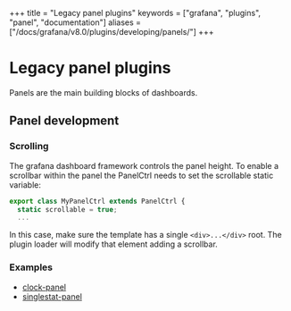 +++
title = "Legacy panel plugins"
keywords = ["grafana", "plugins", "panel", "documentation"]
aliases = ["/docs/grafana/v8.0/plugins/developing/panels/"]
+++

# Legacy panel plugins

Panels are the main building blocks of dashboards.

## Panel development

### Scrolling
The grafana dashboard framework controls the panel height.  To enable a scrollbar within the panel the PanelCtrl needs to set the scrollable static variable:

```javascript
export class MyPanelCtrl extends PanelCtrl {
  static scrollable = true;
  ...
```

In this case, make sure the template has a single `<div>...</div>` root.  The plugin loader will modify that element adding a scrollbar.

### Examples

- [clock-panel](https://github.com/grafana/clock-panel)
- [singlestat-panel](https://github.com/grafana/grafana/tree/main/public/app/plugins/panel/singlestat)
